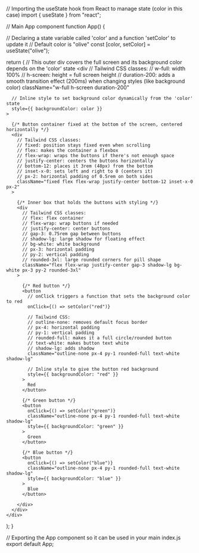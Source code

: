 // Importing the useState hook from React to manage state (color in this case)
import { useState } from "react";


// Main App component
function App() {

  // Declaring a state variable called 'color' and a function 'setColor' to update it
  // Default color is "olive"
  const [color, setColor] = useState("olive");

  return (
    // This outer div covers the full screen and its background color depends on the 'color' state
    <div 
      // Tailwind CSS classes:
      // w-full: width 100%
      // h-screen: height = full screen height
      // duration-200: adds a smooth transition effect (200ms) when changing styles (like background color)
      className="w-full h-screen duration-200"

      // Inline style to set background color dynamically from the 'color' state
      style={{ backgroundColor: color }}
    >

      {/* Button container fixed at the bottom of the screen, centered horizontally */}
      <div 
        // Tailwind CSS classes:
        // fixed: position stays fixed even when scrolling
        // flex: makes the container a flexbox
        // flex-wrap: wraps the buttons if there's not enough space
        // justify-center: centers the buttons horizontally
        // bottom-12: places it 3rem (48px) from the bottom
        // inset-x-0: sets left and right to 0 (centers it)
        // px-2: horizontal padding of 0.5rem on both sides
        className="fixed flex flex-wrap justify-center bottom-12 inset-x-0 px-2"
      >

        {/* Inner box that holds the buttons with styling */}
        <div 
          // Tailwind CSS classes:
          // flex: flex container
          // flex-wrap: wrap buttons if needed
          // justify-center: center buttons
          // gap-3: 0.75rem gap between buttons
          // shadow-lg: large shadow for floating effect
          // bg-white: white background
          // px-3: horizontal padding
          // py-2: vertical padding
          // rounded-3xl: large rounded corners for pill shape
          className="flex flex-wrap justify-center gap-3 shadow-lg bg-white px-3 py-2 rounded-3xl"
        >

          {/* Red button */}
          <button
            // onClick triggers a function that sets the background color to red
            onClick={() => setColor("red")}

            // Tailwind CSS:
            // outline-none: removes default focus border
            // px-4: horizontal padding
            // py-1: vertical padding
            // rounded-full: makes it a full circle/rounded button
            // text-white: makes button text white
            // shadow-lg: adds shadow
            className="outline-none px-4 py-1 rounded-full text-white shadow-lg"

            // Inline style to give the button red background
            style={{ backgroundColor: "red" }}
          >
            Red
          </button>

          {/* Green button */}
          <button
            onClick={() => setColor("green")}
            className="outline-none px-4 py-1 rounded-full text-white shadow-lg"
            style={{ backgroundColor: "green" }}
          >
            Green
          </button>

          {/* Blue button */}
          <button
            onClick={() => setColor("blue")}
            className="outline-none px-4 py-1 rounded-full text-white shadow-lg"
            style={{ backgroundColor: "blue" }}
          >
            Blue
          </button>

        </div>
      </div>
    </div>
  );
}

// Exporting the App component so it can be used in your main index.js
export default App;

